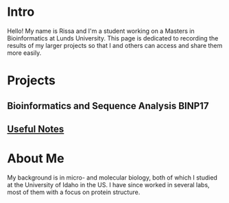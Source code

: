 # Intro 
Hello! My name is Rissa and I'm a student working on a Masters in Bioinformatics at Lunds University. This page is dedicated to recording the results of my larger projects so that I and others can access and share them more easily. 
# Projects

## Bioinformatics and Sequence Analysis BINP17

## <a href=(https://ma1124de.github.io/useful-notes/)>Useful Notes</a>


# About Me
My background is in micro- and molecular biology, both of which I studied at the University of Idaho in the US. I have since worked in several labs, most of them with a focus on protein structure. 
